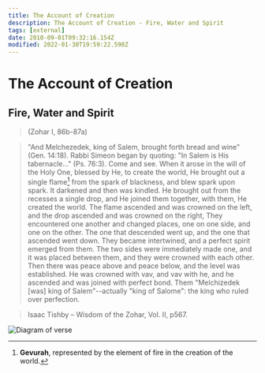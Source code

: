 ```yaml
---
title: The Account of Creation
description: The Account of Creation - Fire, Water and Spirit
tags: [external]
date: 2010-09-01T09:32:16.154Z
modified: 2022-01-30T19:59:22.598Z
---
```


# The Account of Creation

## Fire, Water and Spirit

> (Zohar I, 86b-87a)

> "And Melchezedek, king of Salem, brought forth bread and wine" (Gen. 14:18). Rabbi Simeon began by quoting: "In Salem is His tabernacle..." (Ps. 76:3). Come and see. When it arose in the will of the Holy One, blessed by He, to create the world, He brought out a single flame[^1] from the spark of blackness, and blew spark upon spark. It darkened and then was kindled. He brought out from the recesses a single drop, and He joined them together, with them, He created the world. The flame ascended and was crowned on the left, and the drop ascended and was crowned on the right, They encountered one another and changed places, one on one side, and one on the other. The one that descended went up, and the one that ascended went down. They became intertwined, and a perfect spirit emerged from them. The two sides were immediately made one, and it was placed between them, and they were crowned with each other. Then there was peace above and peace below, and the level was established. He was crowned with vav, and vav with he, and he ascended and was joined with perfect bond. Them "Melchizedek [was] king of Salem"--actually "king of Salome": the king who ruled over perfection.

> Isaac Tishby – Wisdom of the Zohar, Vol. II, p567.

![Diagram of verse](</posts/img/qkab/Creation%20of%20the%20World%20(Tishby).png>)

[^1]: **Gevurah**, represented by the element of fire in the creation of the world.
